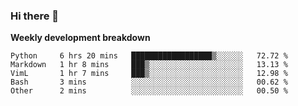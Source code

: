 ### Hi there 👋


**Weekly development breakdown**

<!--START_SECTION:waka-->
```text
Python     6 hrs 20 mins   ██████████████████▒░░░░░░   72.72 % 
Markdown   1 hr 8 mins     ███▒░░░░░░░░░░░░░░░░░░░░░   13.13 % 
VimL       1 hr 7 mins     ███▒░░░░░░░░░░░░░░░░░░░░░   12.98 % 
Bash       3 mins          ░░░░░░░░░░░░░░░░░░░░░░░░░   00.62 % 
Other      2 mins          ░░░░░░░░░░░░░░░░░░░░░░░░░   00.50 % 
```
<!--END_SECTION:waka-->
